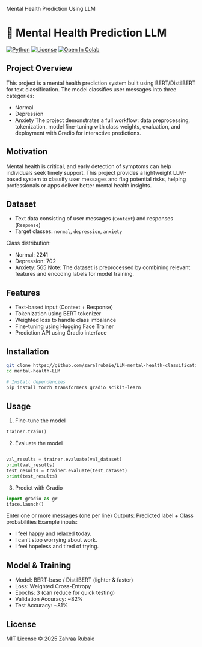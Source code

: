 Mental Health Prediction Using LLM
# 🧠 Mental Health Prediction LLM
[![Python](https://img.shields.io/badge/python-3.11-blue.svg)](https://www.python.org/)
[![License](https://img.shields.io/badge/license-MIT-green.svg)](LICENSE)
[![Open In Colab](https://colab.research.google.com/assets/colab-badge.svg)](https://colab.research.google.com/drive/16Ryhn8WmFloFnQJLlF4Gv1wPdBB5dryY)

## Project Overview
This project is a mental health prediction system built using BERT/DistilBERT for text classification. The model classifies user messages into three categories:
- Normal
- Depression
- Anxiety
The project demonstrates a full workflow: data preprocessing, tokenization, model fine-tuning with class weights, evaluation, and deployment with Gradio for interactive predictions.

## Motivation
Mental health is critical, and early detection of symptoms can help individuals seek timely support. This project provides a lightweight LLM-based system to classify user messages and flag potential risks, helping professionals or apps deliver better mental health insights.

## Dataset
- Text data consisting of user messages (`Context`) and responses (`Response`)  
- Target classes: `normal`, `depression`, `anxiety`  

Class distribution:
- Normal: 2241
- Depression: 702
- Anxiety: 565
Note: The dataset is preprocessed by combining relevant features and encoding labels for model training.

## Features

- Text-based input (Context + Response)
- Tokenization using BERT tokenizer
- Weighted loss to handle class imbalance
- Fine-tuning using Hugging Face Trainer
- Prediction API using Gradio interface

## Installation
```bash
git clone https://github.com/zaralrubaie/LLM-mental-health-classification.git
cd mental-health-LLM

# Install dependencies
pip install torch transformers gradio scikit-learn
```
## Usage 
1. Fine-tune the model
```python
trainer.train()
```
2. Evaluate the model
```python

val_results = trainer.evaluate(val_dataset)
print(val_results)
test_results = trainer.evaluate(test_dataset)
print(test_results)
```
3. Predict with Gradio
 ```python
 import gradio as gr
iface.launch()
```
Enter one or more messages (one per line)
Outputs: Predicted label + Class probabilities
Example inputs:
- I feel happy and relaxed today.
- I can’t stop worrying about work.
- I feel hopeless and tired of trying.

## Model & Training
- Model: BERT-base / DistilBERT (lighter & faster)
- Loss: Weighted Cross-Entropy
- Epochs: 3 (can reduce for quick testing)
- Validation Accuracy: ~82%
- Test Accuracy: ~81%

## License
MIT License © 2025 Zahraa Rubaie


